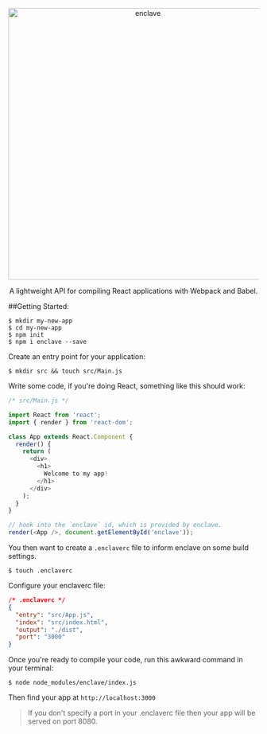 <p align="center">
  <img alt="enclave" src="http://i1264.photobucket.com/albums/jj488/eanplatter1/enclave-logo_zpslmhskufg.png" width="546">
</p>

<p align="center">
  A lightweight API for compiling React applications with Webpack and Babel.
</p>

##Getting Started:
```
$ mkdir my-new-app
$ cd my-new-app
$ npm init
$ npm i enclave --save
```

Create an entry point for your application:
```
$ mkdir src && touch src/Main.js
```
Write some code, if you're doing React, something like this should work:
``` js
/* src/Main.js */

import React from 'react';
import { render } from 'react-dom';

class App extends React.Component {
  render() {
    return (
      <div>
        <h1>
          Welcome to my app!
        </h1>
      </div>
    );
  }
}

// hook into the `enclave` id, which is provided by enclave.
render(<App />, document.getElementById('enclave'));
```

You then want to create a `.enclaverc` file to inform enclave on some build settings.
```
$ touch .enclaverc
```

Configure your enclaverc file:

``` json
/* .enclaverc */
{
  "entry": "src/App.js",
  "index": "src/index.html",
  "output": "./dist",
  "port": "3000"
}

```

Once you're ready to compile your code, run this awkward command in your terminal:
```
$ node node_modules/enclave/index.js
```

Then find your app at `http://localhost:3000`
> If you don't specify a port in your .enclaverc file then your app will be served on port 8080.

